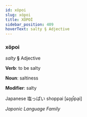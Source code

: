 ```yaml
---
id: xöpoi
slug: xöpoi
title: XÖPOİ
sidebar_position: 409
hoverText: salty § Adjective
---
```


### xöpoi

*salty* **§** Adjective

**Verb**: to be salty

**Noun**: saltiness

**Modifier**: salty

Japanese 塩っぱい shoppai [ɕo̞p̚pa̠i]

*Japonic Language Family*